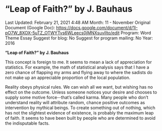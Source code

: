 # “Leap of Faith?” by J. Bauhaus

Last Updated: February 21, 2021 4:48 AM
Month: 11 - November
Original Document (Google Doc): https://docs.google.com/document/d/1I-pO7W_8XOX-5uTZ_OTWYTvs6WLeecs0jMNXsuvIlto/edit
Program: Word Theme Essay
Suggest for blog: No
Suggest for program mailing: No
Year: 2016

**“Leap of Faith?” by J. Bauhaus**

This concept is foreign to me. It seems to mean a lack of appreciation for statistics. For example, the math of statistical analysis says that I have a zero chance of flapping my arms and flying away to where the sadists do not make up an appreciable proportion of the local population.

Reality obeys physical rules. We can wish all we want, but wishing has no effect on the outcome. Unless someone notices your desire and chooses to supply some motive force--that’s called karma. Many people who don’t understand reality will attribute random, chance positive outcomes as intervention by mythical beings. To create something out of nothing, which has not the slightest evidence of existence, is probably the maximum leap of faith. It seems to have been built by people who are determined to avoid the indisputable facts.